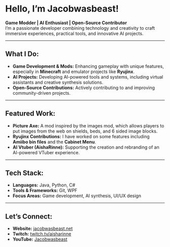 # Hello, I’m Jacobwasbeast!  

**Game Modder | AI Enthusiast | Open-Source Contributor**  
I’m a passionate developer combining technology and creativity to craft immersive experiences, practical tools, and innovative AI projects.  

---

## What I Do:
- **Game Development & Mods:** Enhancing gameplay with unique features, especially in **Minecraft** and emulator projects like **Ryujinx**.  
- **AI Projects:** Developing AI-powered tools and systems, including virtual assistants and creative synthesis solutions.  
- **Open-Source Contributions:** Actively contributing to and improving community-driven projects.  

---

## Featured Work:
- **Picture Axe:** A mod inspired by the images mod, which allows players to put images from the web on shields, beds, and 6 sided image blocks.
- **Ryujinx Contributions:** I have worked on some features including **Amiibo bin files** and the **Cabinet Menu**.   
- **AI Vtuber (AishaRinne):** Supporting the creation and rebranding of an AI-powered VTuber experience.  

---

##  Tech Stack:
- **Languages:** Java, Python, C#  
- **Tools & Frameworks:** Git, WPF 
- **Focus Areas:** Game development, AI synthesis, UI/UX design  

---

## Let’s Connect:
- **Website:** [jacobwasbeast.net](https://jacobwasbeast.net)  
- **Twitch:** [twitch.tv/aisharinne](https://www.twitch.tv/aisharinne)  
- **YouTube:** [Jacobwasbeast](https://www.youtube.com/@jacobwasbeast)  
